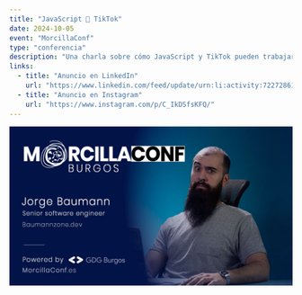 ```yaml
---
title: "JavaScript 🤝 TikTok"
date: 2024-10-05
event: "MorcillaConf"
type: "conferencia"
description: "Una charla sobre cómo JavaScript y TikTok pueden trabajar juntos para crear experiencias únicas"
links:
  - title: "Anuncio en LinkedIn"
    url: "https://www.linkedin.com/feed/update/urn:li:activity:7227286177093976065/"
  - title: "Anuncio en Instagram"
    url: "https://www.instagram.com/p/C_IkDSfsKFQ/"
---
```


![JavaScript 🤝 TikTok - MorcillaConf](../../assets/talks/javascript-tiktok-morcilla/main.png)
